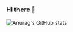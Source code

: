 ### Hi there 👋
![Anurag's GitHub stats](https://github-readme-stats.vercel.app/api?username=MengXii&count_private=true&show_icons=true)
<!--
**MengXii/MengXii** is a ✨ _special_ ✨ repository because its `README.md` (this file) appears on your GitHub profile.

Here are some ideas to get you started:

- 🔭 I’m currently working on ...
- 🌱 I’m currently learning ...
- 👯 I’m looking to collaborate on ...
- 🤔 I’m looking for help with ...
- 💬 Ask me about ...
- 📫 How to reach me: ...
- 😄 Pronouns: ...
- ⚡ Fun fact: ...
-->
